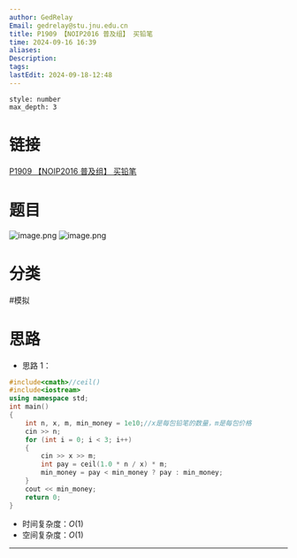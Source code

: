 ```yaml
---
author: GedRelay
Email: gedrelay@stu.jnu.edu.cn
title: P1909 【NOIP2016 普及组】 买铅笔
time: 2024-09-16 16:39
aliases: 
Description: 
tags: 
lastEdit: 2024-09-18-12:48
---
```


```toc
style: number
max_depth: 3
```

# 链接
[P1909 【NOIP2016 普及组】 买铅笔](https://www.luogu.com.cn/problem/P1909) 

# 题目
![image.png](https://ged-pic-bed.oss-cn-guangzhou.aliyuncs.com/img/202409161640294.png)
![image.png](https://ged-pic-bed.oss-cn-guangzhou.aliyuncs.com/img/202409161640886.png)


# 分类
#模拟 

# 思路
- 思路 1：


```cpp
#include<cmath>//ceil()
#include<iostream>
using namespace std;
int main()
{
	int n, x, m, min_money = 1e10;//x是每包铅笔的数量，m是每包价格
	cin >> n;
	for (int i = 0; i < 3; i++)
	{
		cin >> x >> m;
		int pay = ceil(1.0 * n / x) * m;
		min_money = pay < min_money ? pay : min_money;
	}
	cout << min_money;
	return 0;
}
```


- 时间复杂度：${O\left( 1 \right)  }$ 
- 空间复杂度：${O\left( 1 \right)  }$ 


---

